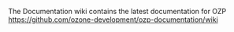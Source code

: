 The Documentation wiki contains the latest documentation for OZP
https://github.com/ozone-development/ozp-documentation/wiki
